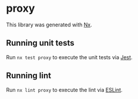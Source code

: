 # proxy

This library was generated with [Nx](https://nx.dev).

## Running unit tests

Run `nx test proxy` to execute the unit tests via [Jest](https://jestjs.io).

## Running lint

Run `nx lint proxy` to execute the lint via [ESLint](https://eslint.org/).
